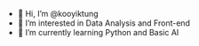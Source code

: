 - 👋 Hi, I’m @kooyiktung
- 👀 I’m interested in Data Analysis and Front-end
- 🌱 I’m currently learning Python and Basic AI

<!---
kooyiktung/kooyiktung is a ✨ special ✨ repository because its `README.md` (this file) appears on your GitHub profile.
You can click the Preview link to take a look at your changes.
--->
